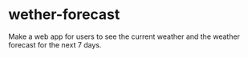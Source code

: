 # wether-forecast
Make a web app for users to see the current weather and the weather forecast for the next 7 days.
